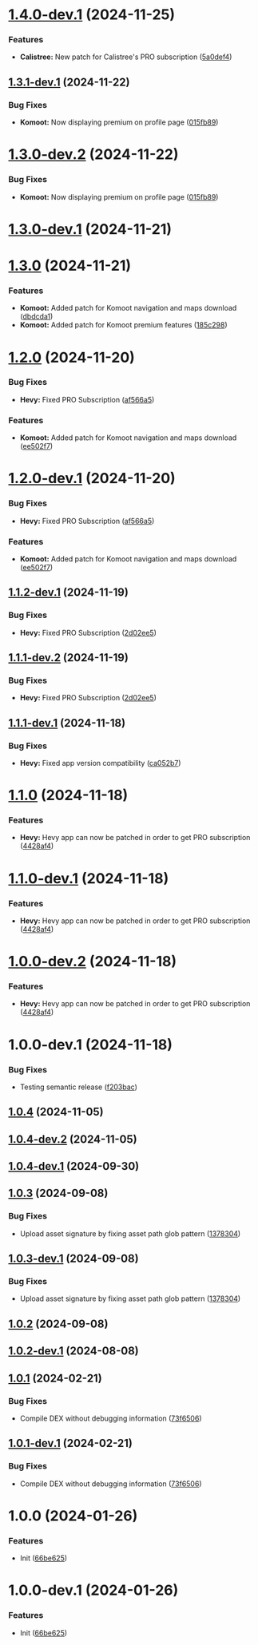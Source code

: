 # [1.4.0-dev.1](https://github.com/Brosssh/revanced-patches/compare/v1.3.1-dev.1...v1.4.0-dev.1) (2024-11-25)


### Features

* **Calistree:** New patch for Calistree's PRO subscription ([5a0def4](https://github.com/Brosssh/revanced-patches/commit/5a0def43ba3c778ed6e87a0aa587a475a6fb3469))

## [1.3.1-dev.1](https://github.com/Brosssh/revanced-patches/compare/v1.3.0...v1.3.1-dev.1) (2024-11-22)


### Bug Fixes

* **Komoot:** Now displaying premium on profile page ([015fb89](https://github.com/Brosssh/revanced-patches/commit/015fb89bec16bf95a7d2716eb2df7a684e8446b8))

# [1.3.0-dev.2](https://github.com/Brosssh/revanced-patches/compare/v1.3.0-dev.1...v1.3.0-dev.2) (2024-11-22)


### Bug Fixes

* **Komoot:** Now displaying premium on profile page ([015fb89](https://github.com/Brosssh/revanced-patches/commit/015fb89bec16bf95a7d2716eb2df7a684e8446b8))

# [1.3.0-dev.1](https://github.com/Brosssh/revanced-patches/compare/v1.2.0...v1.3.0-dev.1) (2024-11-21)

# [1.3.0](https://github.com/Brosssh/revanced-patches/compare/v1.2.0...v1.3.0) (2024-11-21)


### Features

* **Komoot:** Added patch for Komoot navigation and maps download ([dbdcda1](https://github.com/Brosssh/revanced-patches/commit/dbdcda1ec006eb498aac7de35fe2f587452dea53))
* **Komoot:** Added patch for Komoot premium features ([185c298](https://github.com/Brosssh/revanced-patches/commit/185c298d2d0fbe327928a31d1d5540190b57a56d))

# [1.2.0](https://github.com/Brosssh/revanced-patches/compare/v1.1.2...v1.2.0) (2024-11-20)


### Bug Fixes

* **Hevy:** Fixed PRO Subscription ([af566a5](https://github.com/Brosssh/revanced-patches/commit/af566a564f3fe3f12f54f7fd5dc888ada046264e))


### Features

* **Komoot:** Added patch for Komoot navigation and maps download ([ee502f7](https://github.com/Brosssh/revanced-patches/commit/ee502f7f53a7854769fcba7b5d946485b5d88203))

# [1.2.0-dev.1](https://github.com/Brosssh/revanced-patches/compare/v1.1.2-dev.1...v1.2.0-dev.1) (2024-11-20)


### Bug Fixes

* **Hevy:** Fixed PRO Subscription ([af566a5](https://github.com/Brosssh/revanced-patches/commit/af566a564f3fe3f12f54f7fd5dc888ada046264e))


### Features

* **Komoot:** Added patch for Komoot navigation and maps download ([ee502f7](https://github.com/Brosssh/revanced-patches/commit/ee502f7f53a7854769fcba7b5d946485b5d88203))

## [1.1.2-dev.1](https://github.com/Brosssh/revanced-patches/compare/v1.1.1...v1.1.2-dev.1) (2024-11-19)


### Bug Fixes

* **Hevy:** Fixed PRO Subscription ([2d02ee5](https://github.com/Brosssh/revanced-patches/commit/2d02ee5c665dea72b9144af878c54f6c10ebb624))

## [1.1.1-dev.2](https://github.com/Brosssh/revanced-patches/compare/v1.1.1-dev.1...v1.1.1-dev.2) (2024-11-19)


### Bug Fixes

* **Hevy:** Fixed PRO Subscription ([2d02ee5](https://github.com/Brosssh/revanced-patches/commit/2d02ee5c665dea72b9144af878c54f6c10ebb624))

## [1.1.1-dev.1](https://github.com/Brosssh/revanced-patches/compare/v1.1.0...v1.1.1-dev.1) (2024-11-18)


### Bug Fixes

* **Hevy:** Fixed app version compatibility ([ca052b7](https://github.com/Brosssh/revanced-patches/commit/ca052b7e338f42d83322bd6eff6417039e6a3324))

# [1.1.0](https://github.com/Brosssh/revanced-patches/compare/v1.0.0...v1.1.0) (2024-11-18)


### Features

* **Hevy:** Hevy app can now be patched in order to get PRO subscription ([4428af4](https://github.com/Brosssh/revanced-patches/commit/4428af4f66f861e0ab47ba0e2144e574fd10ecc5))

# [1.1.0-dev.1](https://github.com/Brosssh/revanced-patches/compare/v1.0.0...v1.1.0-dev.1) (2024-11-18)


### Features

* **Hevy:** Hevy app can now be patched in order to get PRO subscription ([4428af4](https://github.com/Brosssh/revanced-patches/commit/4428af4f66f861e0ab47ba0e2144e574fd10ecc5))

# [1.0.0-dev.2](https://github.com/Brosssh/revanced-patches/compare/v1.0.0-dev.1...v1.0.0-dev.2) (2024-11-18)


### Features

* **Hevy:** Hevy app can now be patched in order to get PRO subscription ([4428af4](https://github.com/Brosssh/revanced-patches/commit/4428af4f66f861e0ab47ba0e2144e574fd10ecc5))

# 1.0.0-dev.1 (2024-11-18)


### Bug Fixes

* Testing semantic release ([f203bac](https://github.com/Brosssh/revanced-patches/commit/f203bac8584720414bd7905beeb55d9d9ed3be59))

## [1.0.4](https://github.com/ReVanced/revanced-patches-template/compare/v1.0.3...v1.0.4) (2024-11-05)

## [1.0.4-dev.2](https://github.com/ReVanced/revanced-patches-template/compare/v1.0.4-dev.1...v1.0.4-dev.2) (2024-11-05)

## [1.0.4-dev.1](https://github.com/ReVanced/revanced-patches-template/compare/v1.0.3...v1.0.4-dev.1) (2024-09-30)

## [1.0.3](https://github.com/ReVanced/revanced-patches-template/compare/v1.0.2...v1.0.3) (2024-09-08)


### Bug Fixes

* Upload asset signature by fixing asset path glob pattern ([1378304](https://github.com/ReVanced/revanced-patches-template/commit/1378304809092e1f5a5c8fb4beb0964496222059))

## [1.0.3-dev.1](https://github.com/ReVanced/revanced-patches-template/compare/v1.0.2...v1.0.3-dev.1) (2024-09-08)


### Bug Fixes

* Upload asset signature by fixing asset path glob pattern ([1378304](https://github.com/ReVanced/revanced-patches-template/commit/1378304809092e1f5a5c8fb4beb0964496222059))

## [1.0.2](https://github.com/ReVanced/revanced-patches-template/compare/v1.0.1...v1.0.2) (2024-09-08)

## [1.0.2-dev.1](https://github.com/ReVanced/revanced-patches-template/compare/v1.0.1...v1.0.2-dev.1) (2024-08-08)

## [1.0.1](https://github.com/ReVanced/revanced-patches-template/compare/v1.0.0...v1.0.1) (2024-02-21)


### Bug Fixes

* Compile DEX without debugging information ([73f6506](https://github.com/ReVanced/revanced-patches-template/commit/73f6506bccc01e5622a6e19bedcf6d54d3f701c7))

## [1.0.1-dev.1](https://github.com/ReVanced/revanced-patches-template/compare/v1.0.0...v1.0.1-dev.1) (2024-02-21)


### Bug Fixes

* Compile DEX without debugging information ([73f6506](https://github.com/ReVanced/revanced-patches-template/commit/73f6506bccc01e5622a6e19bedcf6d54d3f701c7))

# 1.0.0 (2024-01-26)


### Features

* Init ([66be625](https://github.com/ReVanced/revanced-patches-template/commit/66be625f25ee2d678dac62a5bf4daa631284f8f6))

# 1.0.0-dev.1 (2024-01-26)


### Features

* Init ([66be625](https://github.com/ReVanced/revanced-patches-template/commit/66be625f25ee2d678dac62a5bf4daa631284f8f6))
